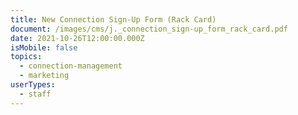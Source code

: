 ```yaml
---
title: New Connection Sign-Up Form (Rack Card)
document: /images/cms/j._connection_sign-up_form_rack_card.pdf
date: 2021-10-26T12:00:00.000Z
isMobile: false
topics:
  - connection-management
  - marketing
userTypes:
  - staff
---
```

